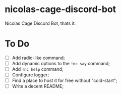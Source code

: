 # nicolas-cage-discord-bot
Nicolas Cage Discord Bot, thats it.

# To Do
- [ ] Add radio-like command;
- [ ] Add dynamic options to the `!nc say` command;
- [ ] Add `!nc help` command;
- [ ] Configure logger;
- [ ] Find a place to host it for free without "cold-start";
- [ ] Write a decent README;
